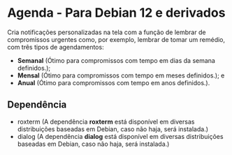 # Agenda - Para Debian 12 e derivados

Cria notificações personalizadas na tela com a função de lembrar de compromissos urgentes como,
por exemplo, lembrar de tomar um remédio, com três tipos de agendamentos: 

- **Semanal** (Ótimo para compromissos com tempo em dias da semana definidos.);
- **Mensal** (Ótimo para compromissos com tempo em meses definidos.); e
- **Anual** (Ótimo para compromissos com tempo em anos definidos.). 

## Dependência

- roxterm (A dependência **roxterm** está disponível em diversas distribuições baseadas em Debian, caso não haja, será instalada.)
- dialog (A dependência **dialog** está disponível em diversas distribuições baseadas em Debian, caso não haja, será instalada.)
  
